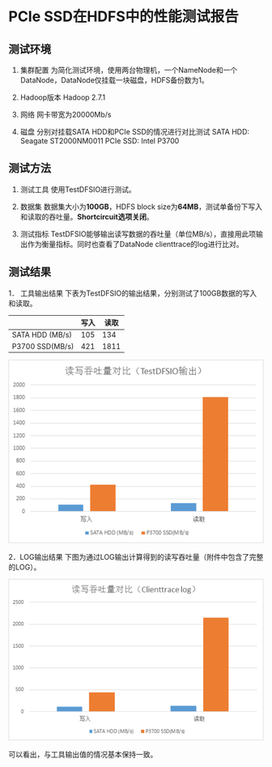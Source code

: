 PCIe SSD在HDFS中的性能测试报告
===========

测试环境
---------------

1. 集群配置
为简化测试环境，使用两台物理机，一个NameNode和一个DataNode，DataNode仅挂载一块磁盘，HDFS备份数为1。

2. Hadoop版本
Hadoop 2.7.1

3. 网络
网卡带宽为20000Mb/s

4. 磁盘
分别对挂载SATA HDD和PCIe SSD的情况进行对比测试
SATA HDD: Seagate ST2000NM0011
PCIe SSD: Intel P3700

测试方法
---------------

1. 测试工具
使用TestDFSIO进行测试。

2. 数据集
数据集大小为**100GB**，HDFS block size为**64MB**，测试单备份下写入和读取的吞吐量。**Shortcircuit选项关闭**。

3. 测试指标
TestDFSIO能够输出读写数据的吞吐量（单位MB/s），直接用此项输出作为衡量指标。同时也查看了DataNode clienttrace的log进行比对。

测试结果
---------------

1． 工具输出结果
下表为TestDFSIO的输出结果，分别测试了100GB数据的写入和读取。

|     |  写入   |  读取   |
| --- | --- | --- |
|  SATA HDD (MB/s)   |  105   |  134   |
|  P3700 SSD(MB/s)   |  421   |  1811   |

![enter description here][1]
 

2．LOG输出结果
下图为通过LOG输出计算得到的读写吞吐量（附件中包含了完整的LOG）。

 ![enter description here][2]
 
可以看出，与工具输出值的情况基本保持一致。


  [1]: ./images/1501499547668.jpg
  [2]: ./images/1501499595811.jpg